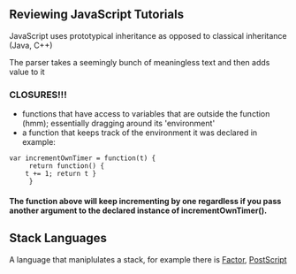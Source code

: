Reviewing JavaScript Tutorials
-----------------------------


JavaScript uses prototypical inheritance as opposed to classical inheritance (Java, C++)

The parser takes a seemingly bunch of meaningless text and then adds value to it

### CLOSURES!!!
* functions that have access to variables that are outside the function (hmm); essentially dragging around its 'environment'
* a function that keeps track of the environment it was declared in
example:
```
var incrementOwnTimer = function(t) { 
     return function() {
	t += 1; return t } 
     }
```

#### The function above will keep incrementing by one regardless if you pass another argument to the declared instance of incrementOwnTimer().

Stack Languages
---------------
A language that maniplulates a stack, for example there is [Factor](http://factorcode.org/), [PostScript](http://ghostscript.com/doc/current/Ps2pdf.htm)


